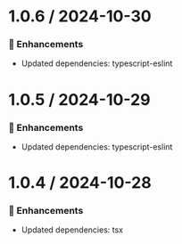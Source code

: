 # 1.0.6 / 2024-10-30

### :tada: Enhancements
- Updated dependencies: typescript-eslint

# 1.0.5 / 2024-10-29

### :tada: Enhancements
- Updated dependencies: typescript-eslint

# 1.0.4 / 2024-10-28

### :tada: Enhancements
- Updated dependencies: tsx

